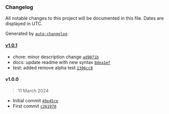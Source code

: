 ### Changelog

All notable changes to this project will be documented in this file. Dates are displayed in UTC.

Generated by [`auto-changelog`](https://github.com/CookPete/auto-changelog).

#### [v1.0.1](https://github.com/ChrisCodesThings/rgba-color-to-css-hex/compare/v1.0.0...v1.0.1)

- chore: minor description change [`ad9071b`](https://github.com/ChrisCodesThings/rgba-color-to-css-hex/commit/ad9071b7597e4ab306c2d657729503569b62a1a7)
- docs: update readme with new syntax [`8dea1ef`](https://github.com/ChrisCodesThings/rgba-color-to-css-hex/commit/8dea1ef5dfa5c5e32878a8f08d488420cc7733ad)
- test: added remove alpha test [`1396cc8`](https://github.com/ChrisCodesThings/rgba-color-to-css-hex/commit/1396cc85a787d79a2e0158e00b1b3b585870b461)

#### v1.0.0

> 11 March 2024

- Initial commit [`49e45ce`](https://github.com/ChrisCodesThings/rgba-color-to-css-hex/commit/49e45ce059de2e4ca02cafb0db57f42365610d38)
- First commit [`c261970`](https://github.com/ChrisCodesThings/rgba-color-to-css-hex/commit/c261970721b6459b6d1c4c0f3ac9026821029e9f)
